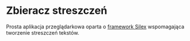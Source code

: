 Zbieracz streszczeń
===

Prosta aplikacja przeglądarkowa oparta o [framework Silex](https://github.com/silexphp/Silex) wspomagająca tworzenie streszczeń tekstów.
